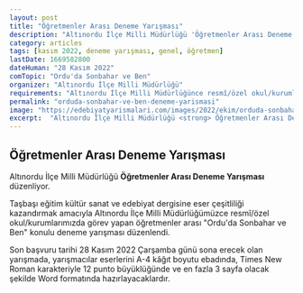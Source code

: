 ```yaml
---
layout: post
title: "Öğretmenler Arası Deneme Yarışması"
description: "Altınordu İlçe Milli Müdürlüğü 'Öğretmenler Arası Deneme Yarışması' düzenliyor."
category: articles
tags: [kasım 2022, deneme yarışması, genel, öğretmen]
lastDate: 1669582800
dateHuman: "28 Kasım 2022"
comTopic: "Ordu'da Sonbahar ve Ben"
organizer: "Altınordu İlçe Milli Müdürlüğü"
requirements: "Altınordu İlçe Milli Müdürlüğünce resmî/özel okul/kurumlarda görev yapan öğretmenler katılabilir."
permalink: "orduda-sonbahar-ve-ben-deneme-yarismasi"
image: "https://edebiyatyarismalari.com/images/2022/ekim/orduda-sonbahar-ve-ben-deneme-yarismasi.jpg"
excerpt:  "Altınordu İlçe Milli Müdürlüğü <strong> Öğretmenler Arası Deneme Yarışması </strong> düzenliyor."
---
```


## Öğretmenler Arası Deneme Yarışması
Altınordu İlçe Milli Müdürlüğü **Öğretmenler Arası Deneme Yarışması** düzenliyor.  


Taşbaşı eğitim kültür sanat ve edebiyat dergisine eser çeşitliliği kazandırmak amacıyla Altınordu İlçe Milli Müdürlüğümüzce resmî/özel okul/kurumlarımızda görev yapan öğretmenler arası "Ordu'da Sonbahar ve Ben" konulu deneme yarışması düzenlendi.   

Son başvuru tarihi 28 Kasım 2022 Çarşamba günü sona erecek olan yarışmada, yarışmacılar eserlerini A-4 kâğıt boyutu ebadında, Times New Roman karakteriyle 12 punto büyüklüğünde ve en fazla 3 sayfa olacak şekilde Word formatında hazırlayacaklardır.